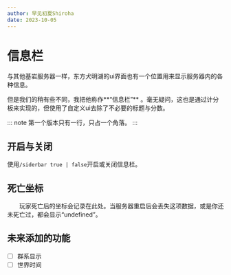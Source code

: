 ```yaml
---
author: 早见初夏Shiroha
date: 2023-10-05
---
```

# 信息栏
与其他基岩服务器一样，东方犬明湖的ui界面也有一个位置用来显示服务器内的各种信息。  

但是我们的稍有些不同，我把他称作**“信息栏”**  。毫无疑问，这也是通过计分板来实现的，但使用了自定义ui去除了不必要的标题与分数。  

::: note
第一个版本只有一行，只占一个角落。
:::

## 开启与关闭
使用`/siderbar true | false`开启或关闭信息栏。

## 死亡坐标
　　玩家死亡后的坐标会记录在此处。当服务器重启后会丢失这项数据，或是你还未死亡过，都会显示“undefined”。

## 未来添加的功能
- [ ] 群系显示
- [ ] 世界时间